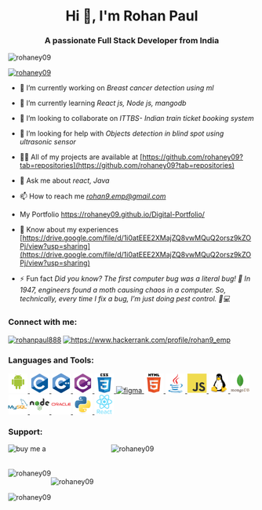 <h1 align="center">Hi 👋, I'm Rohan Paul</h1>
<h3 align="center">A passionate Full Stack Developer from India</h3>

<p align="left"> <img src="https://komarev.com/ghpvc/?username=rohaney09&label=Profile%20views&color=0e75b6&style=flat" alt="rohaney09" /> </p>

<p align="left"> <a href="https://github.com/ryo-ma/github-profile-trophy"><img src="https://github-profile-trophy.vercel.app/?username=rohaney09" alt="rohaney09" /></a> </p>

- 🔭 I’m currently working on *Breast cancer detection using ml*

- 🌱 I’m currently learning *React js, Node js, mangodb*

- 👯 I’m looking to collaborate on *ITTBS- Indian train ticket booking system*

- 🤝 I’m looking for help with *Objects detection in blind spot using ultrasonic sensor*

- 👨‍💻 All of my projects are available at [https://github.com/rohaney09?tab=repositories](https://github.com/rohaney09?tab=repositories)

- 💬 Ask me about *react, Java*

- 📫 How to reach me *rohan9.emp@gmail.com*
  
- My Portfolio https://rohaney09.github.io/Digital-Portfolio/

- 📄 Know about my experiences [https://drive.google.com/file/d/1i0atEEE2XMajZQ8vwMQuQ2orsz9kZOPj/view?usp=sharing](https://drive.google.com/file/d/1i0atEEE2XMajZQ8vwMQuQ2orsz9kZOPj/view?usp=sharing)

- ⚡ Fun fact *Did you know? The first computer bug was a literal bug! 🦋 In 1947, engineers found a moth causing chaos in a computer. So, technically, every time I fix a bug, I’m just doing pest control. 🐛💻*

<h3 align="left">Connect with me:</h3>
<p align="left">
<a href="rohanpaul888" target="blank"><img align="center" src="https://raw.githubusercontent.com/rahuldkjain/github-profile-readme-generator/master/src/images/icons/Social/linked-in-alt.svg" alt="rohanpaul888" height="30" width="40" /></a>
<a href="https://www.hackerrank.com/https://www.hackerrank.com/profile/rohan9_emp" target="blank"><img align="center" src="https://raw.githubusercontent.com/rahuldkjain/github-profile-readme-generator/master/src/images/icons/Social/hackerrank.svg" alt="https://www.hackerrank.com/profile/rohan9_emp" height="30" width="40" /></a>
</p>

<h3 align="left">Languages and Tools:</h3>
<p align="left"> <a href="https://developer.android.com" target="_blank" rel="noreferrer"> <img src="https://raw.githubusercontent.com/devicons/devicon/master/icons/android/android-original-wordmark.svg" alt="android" width="40" height="40"/> </a> <a href="https://www.cprogramming.com/" target="_blank" rel="noreferrer"> <img src="https://raw.githubusercontent.com/devicons/devicon/master/icons/c/c-original.svg" alt="c" width="40" height="40"/> </a> <a href="https://www.w3schools.com/cpp/" target="_blank" rel="noreferrer"> <img src="https://raw.githubusercontent.com/devicons/devicon/master/icons/cplusplus/cplusplus-original.svg" alt="cplusplus" width="40" height="40"/> </a> <a href="https://www.w3schools.com/cs/" target="_blank" rel="noreferrer"> <img src="https://raw.githubusercontent.com/devicons/devicon/master/icons/csharp/csharp-original.svg" alt="csharp" width="40" height="40"/> </a> <a href="https://www.w3schools.com/css/" target="_blank" rel="noreferrer"> <img src="https://raw.githubusercontent.com/devicons/devicon/master/icons/css3/css3-original-wordmark.svg" alt="css3" width="40" height="40"/> </a> <a href="https://www.figma.com/" target="_blank" rel="noreferrer"> <img src="https://www.vectorlogo.zone/logos/figma/figma-icon.svg" alt="figma" width="40" height="40"/> </a> <a href="https://www.w3.org/html/" target="_blank" rel="noreferrer"> <img src="https://raw.githubusercontent.com/devicons/devicon/master/icons/html5/html5-original-wordmark.svg" alt="html5" width="40" height="40"/> </a> <a href="https://www.java.com" target="_blank" rel="noreferrer"> <img src="https://raw.githubusercontent.com/devicons/devicon/master/icons/java/java-original.svg" alt="java" width="40" height="40"/> </a> <a href="https://developer.mozilla.org/en-US/docs/Web/JavaScript" target="_blank" rel="noreferrer"> <img src="https://raw.githubusercontent.com/devicons/devicon/master/icons/javascript/javascript-original.svg" alt="javascript" width="40" height="40"/> </a> <a href="https://www.linux.org/" target="_blank" rel="noreferrer"> <img src="https://raw.githubusercontent.com/devicons/devicon/master/icons/linux/linux-original.svg" alt="linux" width="40" height="40"/> </a> <a href="https://www.mongodb.com/" target="_blank" rel="noreferrer"> <img src="https://raw.githubusercontent.com/devicons/devicon/master/icons/mongodb/mongodb-original-wordmark.svg" alt="mongodb" width="40" height="40"/> </a> <a href="https://www.mysql.com/" target="_blank" rel="noreferrer"> <img src="https://raw.githubusercontent.com/devicons/devicon/master/icons/mysql/mysql-original-wordmark.svg" alt="mysql" width="40" height="40"/> </a> <a href="https://nodejs.org" target="_blank" rel="noreferrer"> <img src="https://raw.githubusercontent.com/devicons/devicon/master/icons/nodejs/nodejs-original-wordmark.svg" alt="nodejs" width="40" height="40"/> </a> <a href="https://www.oracle.com/" target="_blank" rel="noreferrer"> <img src="https://raw.githubusercontent.com/devicons/devicon/master/icons/oracle/oracle-original.svg" alt="oracle" width="40" height="40"/> </a> <a href="https://www.python.org" target="_blank" rel="noreferrer"> <img src="https://raw.githubusercontent.com/devicons/devicon/master/icons/python/python-original.svg" alt="python" width="40" height="40"/> </a> <a href="https://reactjs.org/" target="_blank" rel="noreferrer"> <img src="https://raw.githubusercontent.com/devicons/devicon/master/icons/react/react-original-wordmark.svg" alt="react" width="40" height="40"/> </a> </p>

<h3 align="left">Support:</h3>
<p><a href="https://www.buymeacoffee.com/buy me a"> <img align="left" src="https://cdn.buymeacoffee.com/buttons/v2/default-yellow.png" height="50" width="210" alt="buy me a" /></a><a href="https://ko-fi.com/rohaney09"> <img align="left" src="https://cdn.ko-fi.com/cdn/kofi3.png?v=3" height="50" width="210" alt="rohaney09" /></a></p><br><br>

<p><img align="left" src="https://github-readme-stats.vercel.app/api/top-langs?username=rohaney09&show_icons=true&locale=en&layout=compact" alt="rohaney09" /></p>

<p>&nbsp;<img align="center" src="https://github-readme-stats.vercel.app/api?username=rohaney09&show_icons=true&locale=en" alt="rohaney09" /></p>

<p><img align="center" src="https://github-readme-streak-stats.herokuapp.com/?user=rohaney09&" alt="rohaney09" /></p>
